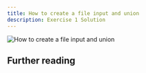 ```yaml
---
title: How to create a file input and union
description: Exercise 1 Solution
---
```


![How to create a file input and union](../../public/gifs/1.1-union.gif)

## Further reading

